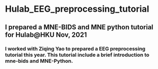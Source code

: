 # Hulab_EEG_preprocessing_tutorial

## I prepared a MNE-BIDS and MNE python tutorial for Hulab@HKU Nov, 2021

### I worked with Ziqing Yao to prepared a EEG preprocessing tutorial this year. This tutorial include a brief introduction to mne-bids and MNE-Python. 
